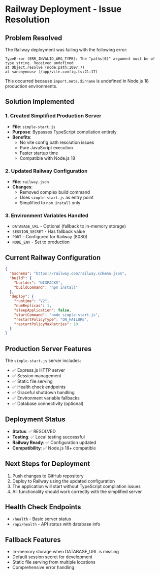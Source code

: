 # Railway Deployment - Issue Resolution

## Problem Resolved
The Railway deployment was failing with the following error:
```
TypeError [ERR_INVALID_ARG_TYPE]: The "paths[0]" argument must be of type string. Received undefined
at Object.resolve (node:path:1097:7)
at <anonymous> (/app/vite.config.ts:21:17)
```

This occurred because `import.meta.dirname` is undefined in Node.js 18 production environments.

## Solution Implemented

### 1. Created Simplified Production Server
- **File**: `simple-start.js`
- **Purpose**: Bypasses TypeScript compilation entirely
- **Benefits**: 
  - No vite config path resolution issues
  - Pure JavaScript execution
  - Faster startup time
  - Compatible with Node.js 18

### 2. Updated Railway Configuration
- **File**: `railway.json`
- **Changes**:
  - Removed complex build command
  - Uses `simple-start.js` as entry point
  - Simplified to `npm install` only

### 3. Environment Variables Handled
- `DATABASE_URL` - Optional (fallback to in-memory storage)
- `SESSION_SECRET` - Has fallback value
- `PORT` - Configured for Railway (8080)
- `NODE_ENV` - Set to production

## Current Railway Configuration

```json
{
  "$schema": "https://railway.com/railway.schema.json",
  "build": {
    "builder": "NIXPACKS",
    "buildCommand": "npm install"
  },
  "deploy": {
    "runtime": "V2",
    "numReplicas": 1,
    "sleepApplication": false,
    "startCommand": "node simple-start.js",
    "restartPolicyType": "ON_FAILURE",
    "restartPolicyMaxRetries": 10
  }
}
```

## Production Server Features

The `simple-start.js` server includes:
- ✅ Express.js HTTP server
- ✅ Session management
- ✅ Static file serving
- ✅ Health check endpoints
- ✅ Graceful shutdown handling
- ✅ Environment variable fallbacks
- ✅ Database connectivity (optional)

## Deployment Status
- **Status**: ✅ RESOLVED
- **Testing**: ✅ Local testing successful
- **Railway Ready**: ✅ Configuration updated
- **Compatibility**: ✅ Node.js 18+ compatible

## Next Steps for Deployment
1. Push changes to GitHub repository
2. Deploy to Railway using the updated configuration
3. The application will start without TypeScript compilation issues
4. All functionality should work correctly with the simplified server

## Health Check Endpoints
- `/health` - Basic server status
- `/api/health` - API status with database info

## Fallback Features
- In-memory storage when DATABASE_URL is missing
- Default session secret for development
- Static file serving from multiple locations
- Comprehensive error handling